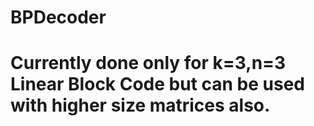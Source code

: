 # BPDecoder
# Currently done only for k=3,n=3 Linear Block Code but can be used with higher size matrices also.
